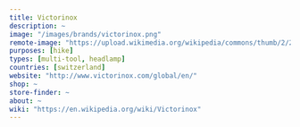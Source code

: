 ```yaml
---
title: Victorinox
description: ~
image: "/images/brands/victorinox.png"
remote-image: "https://upload.wikimedia.org/wikipedia/commons/thumb/2/26/Victorinox_Logo.svg/300px-Victorinox_Logo.svg.png"
purposes: [hike]
types: [multi-tool, headlamp]
countries: [switzerland]
website: "http://www.victorinox.com/global/en/"
shop: ~
store-finder: ~
about: ~
wiki: "https://en.wikipedia.org/wiki/Victorinox"
---
```

